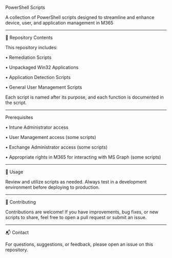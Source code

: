 PowerShell Scripts

A collection of PowerShell scripts designed to streamline and enhance device, user, and application management in M365

_______________________________________________________

📁 Repository Contents

This repository includes:

  •	Remediation Scripts

  • Unpackaged Win32 Applications

  •	Application Detection Scripts

  •	General User Management Scripts

Each script is named after its purpose, and each function is documented in the script.

__________________________________________________________

Prerequisites
 
  •	Intune Administrator access

  •	User Management access (some scripts)

  •	Exchange Administrator access (some scripts)

  •	Appropriate rights in M365 for interacting with MS Graph (some scripts)

__________________________________________________________

📄 Usage

Review and utilize scripts as needed. Always test in a development environment before deploying to production.

__________________________________________________________

🤝 Contributing

Contributions are welcome! If you have improvements, bug fixes, or new scripts to share, feel free to open a pull request or submit an issue.

__________________________________________________________

📬 Contact

For questions, suggestions, or feedback, please open an issue on this repository.
